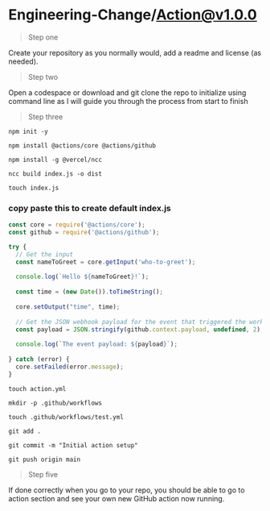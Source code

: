 # Engineering-Change/Action@v1.0.0

> Step one

Create your repository as you normally would, add a readme and license (as needed).

> Step two

Open a codespace or download and git clone the repo to initialize using command line as I
will guide you through the process from start to finish

> Step three

`npm init -y`

`npm install @actions/core @actions/github`

`npm install -g @vercel/ncc`

`ncc build index.js -o dist`

`touch index.js`

### copy paste this to create default index.js
```javascript
const core = require('@actions/core');
const github = require('@actions/github');

try {
  // Get the input
  const nameToGreet = core.getInput('who-to-greet');
  
  console.log(`Hello ${nameToGreet}!`);
  
  const time = (new Date()).toTimeString();
  
  core.setOutput("time", time);
  
  // Get the JSON webhook payload for the event that triggered the workflow
  const payload = JSON.stringify(github.context.payload, undefined, 2);
  
  console.log(`The event payload: ${payload}`);
  
} catch (error) {
  core.setFailed(error.message);
}
```

`touch action.yml`

`mkdir -p .github/workflows`

`touch .github/workflows/test.yml` 

`git add .`

`git commit -m "Initial action setup"`

`git push origin main`

> Step five

If done correctly when you go to your repo, you should be able to go to action section 
and see your own new GitHub action now running.
